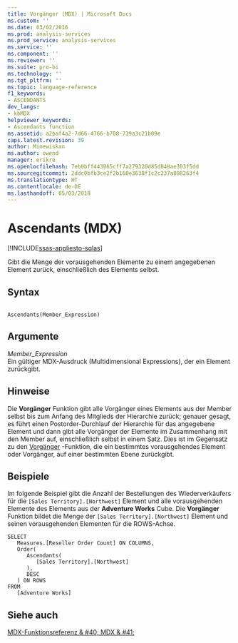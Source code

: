 ```yaml
---
title: Vorgänger (MDX) | Microsoft Docs
ms.custom: ''
ms.date: 03/02/2016
ms.prod: analysis-services
ms.prod_service: analysis-services
ms.service: ''
ms.component: ''
ms.reviewer: ''
ms.suite: pro-bi
ms.technology: ''
ms.tgt_pltfrm: ''
ms.topic: language-reference
f1_keywords:
- ASCENDANTS
dev_langs:
- kbMDX
helpviewer_keywords:
- Ascendants function
ms.assetid: a2baf4a2-7d66-4766-b708-739a3c21b09e
caps.latest.revision: 39
author: Minewiskan
ms.author: owend
manager: erikre
ms.openlocfilehash: 7eb0bff443065cff7a279320d85d848ae303f5dd
ms.sourcegitcommit: 2ddc0bfb3ce2f2b160e3638f1c2c237a898263f4
ms.translationtype: HT
ms.contentlocale: de-DE
ms.lasthandoff: 05/03/2018
---
```

# <a name="ascendants-mdx"></a>Ascendants (MDX)
[!INCLUDE[ssas-appliesto-sqlas](../includes/ssas-appliesto-sqlas.md)]

  Gibt die Menge der vorausgehenden Elemente zu einem angegebenen Element zurück, einschließlich des Elements selbst.  
  
## <a name="syntax"></a>Syntax  
  
```  
  
Ascendants(Member_Expression)  
```  
  
## <a name="arguments"></a>Argumente  
 *Member_Expression*  
 Ein gültiger MDX-Ausdruck (Multidimensional Expressions), der ein Element zurückgibt.  
  
## <a name="remarks"></a>Hinweise  
 Die **Vorgänger** Funktion gibt alle Vorgänger eines Elements aus der Member selbst bis zum Anfang des Mitglieds der Hierarchie zurück; genauer gesagt, es führt einen Postorder-Durchlauf der Hierarchie für das angegebene Element und dann gibt alle Vorgänger der Elemente im Zusammenhang mit den Member auf, einschließlich selbst in einem Satz. Dies ist im Gegensatz zu den [Vorgänger](../mdx/ancestor-mdx.md) -Funktion, die ein bestimmtes vorausgehendes Element oder Vorgänger, auf einer bestimmten Ebene zurückgibt.  
  
## <a name="examples"></a>Beispiele  
 Im folgende Beispiel gibt die Anzahl der Bestellungen des Wiederverkäufers für die `[Sales Territory].[Northwest]` Element und alle vorausgehenden Elemente des Elements aus der **Adventure Works** Cube. Die **Vorgänger** Funktion bildet die Menge der `[Sales Territory].[Northwest]` Element und seinen vorausgehenden Elementen für die ROWS-Achse.  
  
```  
SELECT  
   Measures.[Reseller Order Count] ON COLUMNS,  
   Order(  
      Ascendants(  
         [Sales Territory].[Northwest]  
      ),  
      DESC  
   ) ON ROWS  
FROM  
   [Adventure Works]  
```  
  
## <a name="see-also"></a>Siehe auch  
 [MDX-Funktionsreferenz & #40; MDX & #41;](../mdx/mdx-function-reference-mdx.md)  
  
  

